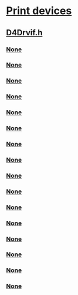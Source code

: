 # [Print devices](../_print/index.md)
## [D4Drvif.h](index.md)
### [None](../d4drvif/ni-d4drvif-ioctl_dot4_add_activity_broadcast.md)
### [None](../d4drvif/ni-d4drvif-ioctl_dot4_close_channel.md)
### [None](../d4drvif/ni-d4drvif-ioctl_dot4_create_socket.md)
### [None](../d4drvif/ni-d4drvif-ioctl_dot4_destroy_socket.md)
### [None](../d4drvif/ni-d4drvif-ioctl_dot4_last.md)
### [None](../d4drvif/ni-d4drvif-ioctl_dot4_open_channel.md)
### [None](../d4drvif/ni-d4drvif-ioctl_dot4_read.md)
### [None](../d4drvif/ni-d4drvif-ioctl_dot4_remove_activity_broadcast.md)
### [None](../d4drvif/ni-d4drvif-ioctl_dot4_user_base.md)
### [None](../d4drvif/ni-d4drvif-ioctl_dot4_wait_activity_broadcast.md)
### [None](../d4drvif/ni-d4drvif-ioctl_dot4_wait_for_channel.md)
### [None](../d4drvif/ni-d4drvif-ioctl_dot4_write.md)
### [None](../d4drvif/ns-d4drvif-_dot4_dc_create_data.md)
### [None](../d4drvif/ns-d4drvif-_dot4_dc_destroy_data.md)
### [None](../d4drvif/ns-d4drvif-_dot4_dc_open_data.md)
### [None](../d4drvif/ns-d4drvif-_dot4_driver_cmd.md)
